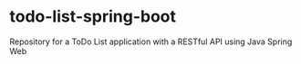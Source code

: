 # todo-list-spring-boot
Repository for a ToDo List application with a RESTful API using Java Spring Web
